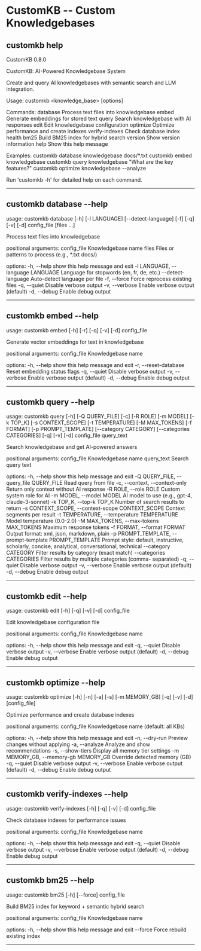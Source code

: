 # CustomKB -- Custom Knowledgebases

## customkb help

CustomKB 0.8.0


CustomKB: AI-Powered Knowledgebase System

Create and query AI knowledgebases with semantic search and LLM integration.

Usage:
  customkb <command> <knowledge_base> [options]

Commands:
  database     Process text files into knowledgebase
  embed        Generate embeddings for stored text
  query        Search knowledgebase with AI responses
  edit         Edit knowledgebase configuration
  optimize     Optimize performance and create indexes
  verify-indexes   Check database index health
  bm25         Build BM25 index for hybrid search
  version      Show version information
  help         Show this help message

Examples:
  customkb database knowledgebase docs/*.txt
  customkb embed knowledgebase
  customkb query knowledgebase "What are the key features?"
  customkb optimize knowledgebase --analyze

Run 'customkb <command> -h' for detailed help on each command.


---

## customkb database --help

usage: customkb database [-h] [-l LANGUAGE] [--detect-language] [-f] [-q] [-v]
                         [-d]
                         config_file [files ...]

Process text files into knowledgebase

positional arguments:
  config_file           Knowledgebase name
  files                 Files or patterns to process (e.g., *.txt docs/)

options:
  -h, --help            show this help message and exit
  -l LANGUAGE, --language LANGUAGE
                        Language for stopwords (en, fr, de, etc.)
  --detect-language     Auto-detect language per file
  -f, --force           Force reprocess existing files
  -q, --quiet           Disable verbose output
  -v, --verbose         Enable verbose output (default)
  -d, --debug           Enable debug output

---

## customkb embed --help

usage: customkb embed [-h] [-r] [-q] [-v] [-d] config_file

Generate vector embeddings for text in knowledgebase

positional arguments:
  config_file           Knowledgebase name

options:
  -h, --help            show this help message and exit
  -r, --reset-database  Reset embedding status flags
  -q, --quiet           Disable verbose output
  -v, --verbose         Enable verbose output (default)
  -d, --debug           Enable debug output

---

## customkb query --help

usage: customkb query [-h] [-Q QUERY_FILE] [-c] [-R ROLE] [-m MODEL]
                      [-k TOP_K] [-s CONTEXT_SCOPE] [-t TEMPERATURE]
                      [-M MAX_TOKENS] [-f FORMAT] [-p PROMPT_TEMPLATE]
                      [--category CATEGORY] [--categories CATEGORIES] [-q]
                      [-v] [-d]
                      config_file query_text

Search knowledgebase and get AI-powered answers

positional arguments:
  config_file           Knowledgebase name
  query_text            Search query text

options:
  -h, --help            show this help message and exit
  -Q QUERY_FILE, --query_file QUERY_FILE
                        Read query from file
  -c, --context, --context-only
                        Return only context without AI response
  -R ROLE, --role ROLE  Custom system role for AI
  -m MODEL, --model MODEL
                        AI model to use (e.g., gpt-4, claude-3-sonnet)
  -k TOP_K, --top-k TOP_K
                        Number of search results to return
  -s CONTEXT_SCOPE, --context-scope CONTEXT_SCOPE
                        Context segments per result
  -t TEMPERATURE, --temperature TEMPERATURE
                        Model temperature (0.0-2.0)
  -M MAX_TOKENS, --max-tokens MAX_TOKENS
                        Maximum response tokens
  -f FORMAT, --format FORMAT
                        Output format: xml, json, markdown, plain
  -p PROMPT_TEMPLATE, --prompt-template PROMPT_TEMPLATE
                        Prompt style: default, instructive, scholarly,
                        concise, analytical, conversational, technical
  --category CATEGORY   Filter results by category (exact match)
  --categories CATEGORIES
                        Filter results by multiple categories (comma-
                        separated)
  -q, --quiet           Disable verbose output
  -v, --verbose         Enable verbose output (default)
  -d, --debug           Enable debug output

---

## customkb edit --help

usage: customkb edit [-h] [-q] [-v] [-d] config_file

Edit knowledgebase configuration file

positional arguments:
  config_file    Knowledgebase name

options:
  -h, --help     show this help message and exit
  -q, --quiet    Disable verbose output
  -v, --verbose  Enable verbose output (default)
  -d, --debug    Enable debug output

---

## customkb optimize --help

usage: customkb optimize [-h] [-n] [-a] [-s] [-m MEMORY_GB] [-q] [-v] [-d]
                         [config_file]

Optimize performance and create database indexes

positional arguments:
  config_file           Knowledgebase name (default: all KBs)

options:
  -h, --help            show this help message and exit
  -n, --dry-run         Preview changes without applying
  -a, --analyze         Analyze and show recommendations
  -s, --show-tiers      Display all memory tier settings
  -m MEMORY_GB, --memory-gb MEMORY_GB
                        Override detected memory (GB)
  -q, --quiet           Disable verbose output
  -v, --verbose         Enable verbose output (default)
  -d, --debug           Enable debug output

---

## customkb verify-indexes --help

usage: customkb verify-indexes [-h] [-q] [-v] [-d] config_file

Check database indexes for performance issues

positional arguments:
  config_file    Knowledgebase name

options:
  -h, --help     show this help message and exit
  -q, --quiet    Disable verbose output
  -v, --verbose  Enable verbose output (default)
  -d, --debug    Enable debug output

---

## customkb bm25 --help

usage: customkb bm25 [-h] [--force] config_file

Build BM25 index for keyword + semantic hybrid search

positional arguments:
  config_file  Knowledgebase name

options:
  -h, --help   show this help message and exit
  --force      Force rebuild existing index

---

